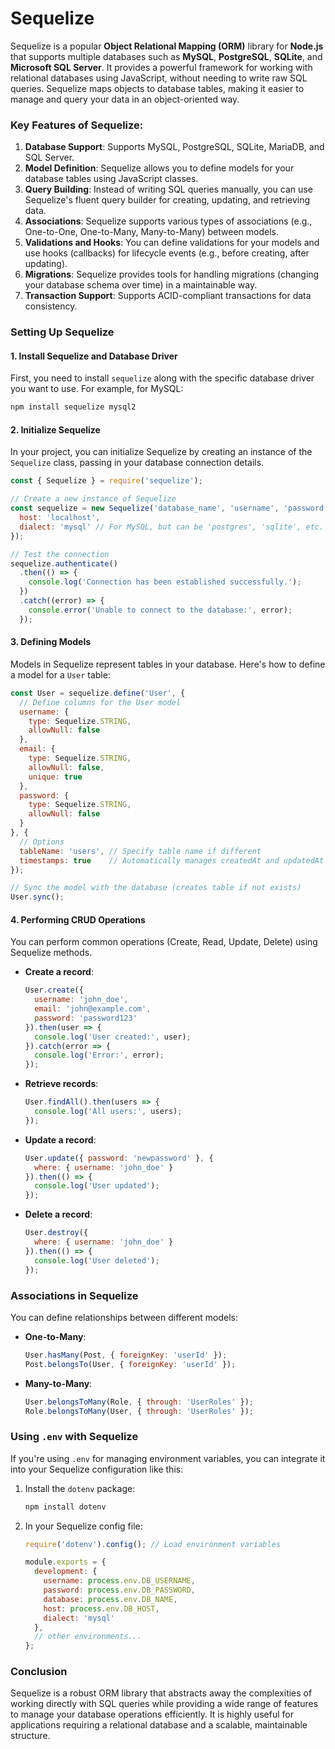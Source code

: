 # Sequelize 
Sequelize is a popular **Object Relational Mapping (ORM)** library for **Node.js** that supports multiple databases such as **MySQL**, **PostgreSQL**, **SQLite**, and **Microsoft SQL Server**. It provides a powerful framework for working with relational databases using JavaScript, without needing to write raw SQL queries. Sequelize maps objects to database tables, making it easier to manage and query your data in an object-oriented way.

### Key Features of Sequelize:
1. **Database Support**: Supports MySQL, PostgreSQL, SQLite, MariaDB, and SQL Server.
2. **Model Definition**: Sequelize allows you to define models for your database tables using JavaScript classes.
3. **Query Building**: Instead of writing SQL queries manually, you can use Sequelize's fluent query builder for creating, updating, and retrieving data.
4. **Associations**: Sequelize supports various types of associations (e.g., One-to-One, One-to-Many, Many-to-Many) between models.
5. **Validations and Hooks**: You can define validations for your models and use hooks (callbacks) for lifecycle events (e.g., before creating, after updating).
6. **Migrations**: Sequelize provides tools for handling migrations (changing your database schema over time) in a maintainable way.
7. **Transaction Support**: Supports ACID-compliant transactions for data consistency.

### Setting Up Sequelize

#### 1. **Install Sequelize and Database Driver**
First, you need to install `sequelize` along with the specific database driver you want to use. For example, for MySQL:

```bash
npm install sequelize mysql2
```

#### 2. **Initialize Sequelize**
In your project, you can initialize Sequelize by creating an instance of the `Sequelize` class, passing in your database connection details.

```javascript
const { Sequelize } = require('sequelize');

// Create a new instance of Sequelize
const sequelize = new Sequelize('database_name', 'username', 'password', {
  host: 'localhost',
  dialect: 'mysql' // For MySQL, but can be 'postgres', 'sqlite', etc.
});

// Test the connection
sequelize.authenticate()
  .then(() => {
    console.log('Connection has been established successfully.');
  })
  .catch((error) => {
    console.error('Unable to connect to the database:', error);
  });
```

#### 3. **Defining Models**
Models in Sequelize represent tables in your database. Here's how to define a model for a `User` table:

```javascript
const User = sequelize.define('User', {
  // Define columns for the User model
  username: {
    type: Sequelize.STRING,
    allowNull: false
  },
  email: {
    type: Sequelize.STRING,
    allowNull: false,
    unique: true
  },
  password: {
    type: Sequelize.STRING,
    allowNull: false
  }
}, {
  // Options
  tableName: 'users', // Specify table name if different
  timestamps: true    // Automatically manages createdAt and updatedAt fields
});

// Sync the model with the database (creates table if not exists)
User.sync();
```

#### 4. **Performing CRUD Operations**
You can perform common operations (Create, Read, Update, Delete) using Sequelize methods.

- **Create a record**:
  ```javascript
  User.create({
    username: 'john_doe',
    email: 'john@example.com',
    password: 'password123'
  }).then(user => {
    console.log('User created:', user);
  }).catch(error => {
    console.log('Error:', error);
  });
  ```

- **Retrieve records**:
  ```javascript
  User.findAll().then(users => {
    console.log('All users:', users);
  });
  ```

- **Update a record**:
  ```javascript
  User.update({ password: 'newpassword' }, {
    where: { username: 'john_doe' }
  }).then(() => {
    console.log('User updated');
  });
  ```

- **Delete a record**:
  ```javascript
  User.destroy({
    where: { username: 'john_doe' }
  }).then(() => {
    console.log('User deleted');
  });
  ```

### Associations in Sequelize
You can define relationships between different models:

- **One-to-Many**:
  ```javascript
  User.hasMany(Post, { foreignKey: 'userId' });
  Post.belongsTo(User, { foreignKey: 'userId' });
  ```

- **Many-to-Many**:
  ```javascript
  User.belongsToMany(Role, { through: 'UserRoles' });
  Role.belongsToMany(User, { through: 'UserRoles' });
  ```

### Using `.env` with Sequelize
If you're using `.env` for managing environment variables, you can integrate it into your Sequelize configuration like this:

1. Install the `dotenv` package:

   ```bash
   npm install dotenv
   ```

2. In your Sequelize config file:

   ```javascript
   require('dotenv').config(); // Load environment variables

   module.exports = {
     development: {
       username: process.env.DB_USERNAME,
       password: process.env.DB_PASSWORD,
       database: process.env.DB_NAME,
       host: process.env.DB_HOST,
       dialect: 'mysql'
     },
     // other environments...
   };
   ```

### Conclusion
Sequelize is a robust ORM library that abstracts away the complexities of working directly with SQL queries while providing a wide range of features to manage your database operations efficiently. It is highly useful for applications requiring a relational database and a scalable, maintainable structure.
